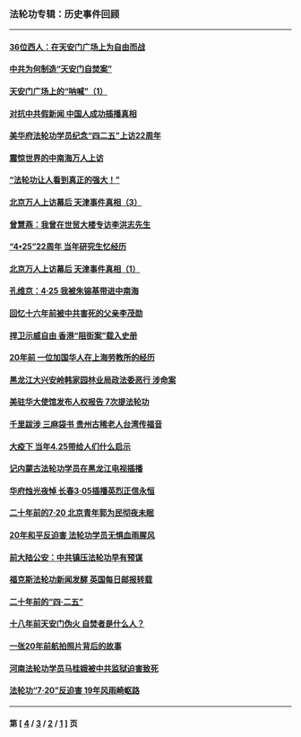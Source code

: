 ### 法轮功专辑：历史事件回顾
---
#### [36位西人：在天安门广场上为自由而战](../../pages/nf5793/n13390029.md?09010430) 
#### [中共为何制造“天安门自焚案”](../../pages/nf5793/n13183270.md?09010430) 
#### [天安门广场上的“呐喊”（1）](../../pages/nf5793/n13105277.md?09010430) 
#### [对抗中共假新闻 中国人成功插播真相](../../pages/nf5793/n12910618.md?09010430) 
#### [美华府法轮功学员纪念“四二五”上访22周年](../../pages/nf5793/n12904445.md?09010430) 
#### [震惊世界的中南海万人上访](../../pages/nf5793/n12903976.md?09010430) 
#### [“法轮功让人看到真正的强大！”](../../pages/nf5793/n12903195.md?09010430) 
#### [北京万人上访幕后 天津事件真相（3）](../../pages/nf5793/n12902807.md?09010430) 
#### [曾慧燕：我曾在世贸大楼专访李洪志先生](../../pages/nf5793/n12898729.md?09010430) 
#### [“4•25”22周年 当年研究生忆经历](../../pages/nf5793/n12894152.md?09010430) 
#### [北京万人上访幕后 天津事件真相（1）](../../pages/nf5793/n12885174.md?09010430) 
#### [孔维京：4·25 我被朱镕基带进中南海](../../pages/nf5793/n12864987.md?09010430) 
#### [回忆十六年前被中共害死的父亲李茂勋](../../pages/nf5793/n12880270.md?09010430) 
#### [捍卫示威自由 香港“阻街案”载入史册](../../pages/nf5793/n12811245.md?09010430) 
#### [20年前 一位加国华人在上海劳教所的经历](../../pages/nf5793/n12707932.md?09010430) 
#### [黑龙江大兴安岭韩家园林业局政法委恶行 涉命案](../../pages/nf5793/n12622815.md?09010430) 
#### [美驻华大使馆发布人权报告 7次提法轮功](../../pages/nf5793/n12520541.md?09010430) 
#### [千里跋涉 三麻袋书 贵州古稀老人台湾传福音](../../pages/nf5793/n12198750.md?09010430) 
#### [大疫下 当年4.25带给人们什么启示](../../pages/nf5793/n12058565.md?09010430) 
#### [记内蒙古法轮功学员在黑龙江电视插播](../../pages/nf5793/n11699194.md?09010430) 
#### [华府烛光夜悼 长春3·05插播英烈正信永恒](../../pages/nf5793/n11397432.md?09010430) 
#### [二十年前的7·20 北京青年郭为民彻夜未眠](../../pages/nf5793/n11354195.md?09010430) 
#### [20年和平反迫害 法轮功学员无惧血雨腥风](../../pages/nf5793/n11348279.md?09010430) 
#### [前大陆公安：中共镇压法轮功早有预谋](../../pages/nf5793/n11352168.md?09010430) 
#### [福克斯法轮功新闻发酵  英国每日邮报转载](../../pages/nf5793/n11285952.md?09010430) 
#### [二十年前的“四·二五”](../../pages/nf5793/n11207639.md?09010430) 
#### [十八年前天安门伪火 自焚者是什么人？](../../pages/nf5793/n10996556.md?09010430) 
#### [一张20年前航拍照片背后的故事](../../pages/nf5793/n10693797.md?09010430) 
#### [河南法轮功学员马桂娥被中共监狱迫害致死](../../pages/nf5793/n10684974.md?09010430) 
#### [法轮功“7‧20”反迫害 19年风雨崎岖路](../../pages/nf5793/n10570834.md?09010430) 

---
#### 第 [ [4](./4.md?09010430) / [3](./3.md?09010430) / [2](./2.md?09010430) / [1](./1.md?09010430) ] 页
